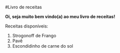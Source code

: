 #Livro de receitas

**Oi, seja muito bem vindo(a) ao meu livro de receitas!**

Receitas disponíveis:
1. Strogonoff de Frango
2. Pavê
3. Escondidinho de carne do sol